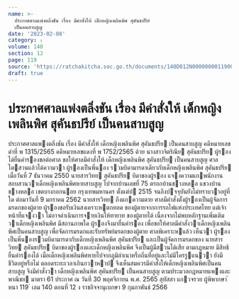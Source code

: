 ```yaml
---
name: >-
  ประกาศศาลแพ่งตลิ่งชัน เรื่อง มีคำสั่งให้ เด็กหญิงเพลินพิศ สุคันธปรีย์
  เป็นคนสาบสูญ
date: '2023-02-08'
category: ง
volume: 140
section: 12
page: 119
source: 'https://ratchakitcha.soc.go.th/documents/140D012N0000000011900.pdf'
draft: true
---
```


# ประกาศศาลแพ่งตลิ่งชัน เรื่อง มีคำสั่งให้ เด็กหญิงเพลินพิศ สุคันธปรีย์ เป็นคนสาบสูญ

ประกาศศาลแพงตลิ่งชัน เรื่อง มีคําสั่งให้ เด็กหญิงเพลินพิศ สุคันธปรีย เป็นคนสาบสูญ คดีหมายเลขดําที่ พ 1315/2565 คดีหมายเลขแดงที่ พ 1752/2565 ด้วย นางสาวจิตริณีย สุคันธปรีย ผู้รอง ได้ยื่นคํารองขอต่อศาล ขอให้ศาลมีคําสั่งให้ เด็กหญิงเพลินพิศ สุคันธปรีย เป็นคนสาบสูญ ศาลไตสวนแล้วได้ความวา ผู้รองเป็นพี่นอง รวมบิดามารดาเดียวกับเด็กหญิงเพลินพิศ สุคันธปรีย เมื่อวันที่ 7 ธันวาคม 2550 นายสารวิทย สุคันธปรีย บิดาของผู้รอง แจงความแกพนักงานสอบสวนวาเด็กหญิงเพลินพิศหายสาบสูญ ไปจากบ้านเลขที่ 75 ตรอกบ้านชางหลอ แขวงบ้านชางหลอ เขตบางกอกนอย กรุงเทพมหานคร ตั้งแต่ป 2515 จนถึงปจจุบันยังไม่ทราบวาอยู่ที่ใด ต่อมาวันที่ 9 มกราคม 2562 นายสารวิทย ถึงแกความตาย ศาลมีคําสั่งตั้งผู้รองเป็นผู้จัดการมรดกของผู้ตาย ผู้รองขอรับเงินสงเคราะหตกทอด ของผู้ตายจากการรถไฟแห่งประเทศไทย แต่เจ้าหน้าที่แจงวา ไม่อาจดําเนินการจายเงินให้ทายาท ของผู้ตายได้ เนื่องจากไม่พบหลักฐานเพิ่มเติมวาเด็กหญิงเพลินพิศ มีสถานภาพใด ผู้รองจึงมายื่นคํารอง เพื่อขอให้ศาลมีคําสั่งวาเด็กหญิงเพลินพิศเป็นคนสาบสูญ เพื่อจัดการมรดกและรับทรัพย์มรดกของผู้ตาย ศาลพิเคราะหแล้ว เห็นวา ผู้รองเป็นพี่นองรวมบิดามารดากับเด็กหญิงเพลินพิศ สุคันธปรีย และเป็นผู้จัดการมรดกของ นายสารวิทย สุคันธปรีย บิดาของผู้รองและเด็กหญิงเพลินพิศ จึงเป็นผู้มีสวนได้เสีย ตามกฎหมาย มีสิทธิยื่นคํารองได้ เมื่อเด็กหญิงเพลินพิศหายไปจากภูมิลําเนาหรือถิ่นที่อยู่และไม่มีใครรูแนวา ยังมีชีวิตอยู่หรือไม่ ตลอดระยะเวลาเกินกวาหาป จึงเห็นสมควรมีคําสั่งให้เด็กหญิงเพลินพิศเป็นคนสาบสูญ จึงมีคําสั่งวา เด็กหญิงเพลินพิศ สุคันธปรีย เป็นคนสาบสูญ ตามประมวลกฎหมายแพงและพาณิชย มาตรา 61 ประกาศ ณ วันที่ 30 พฤศจิกายน พ.ศ. 2565 สุทัสสา แกวจรวย ผู้พิพากษา ้ หนา 119 ่ เลม 140 ตอนที่ 12 ง ราชกิจจานุเบกษา 9 กุมภาพันธ์ 2566

